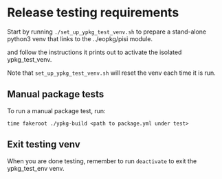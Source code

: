 # Release testing requirements

Start by running `./set_up_ypkg_test_venv.sh` to prepare a stand-alone python3 venv that links to the ../eopkg/pisi module.

and follow the instructions it prints out to activate the isolated ypkg_test_venv.

Note that `set_up_ypkg_test_venv.sh` will reset the venv each time it is run.

## Manual package tests

To run a manual package test, run:

    time fakeroot ./ypkg-build <path to package.yml under test>

## Exit testing venv

When you are done testing, remember to run `deactivate` to exit the ypkg_test_env venv.
